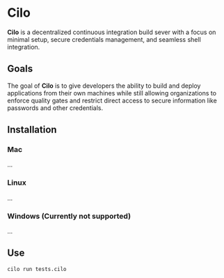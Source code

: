 # Cilo
__Cilo__ is a decentralized continuous integration build sever with a focus on minimal setup, secure credentials management, and seamless shell integration. 

## Goals
The goal of __Cilo__ is to give developers the ability to build and deploy applications from their own machines while still allowing organizations to enforce quality gates and restrict direct access to secure information like passwords and other credentials.

## Installation
### Mac
  ...
### Linux
  ...
### Windows (Currently not supported)
  ...

## Use
```
cilo run tests.cilo
```
  
